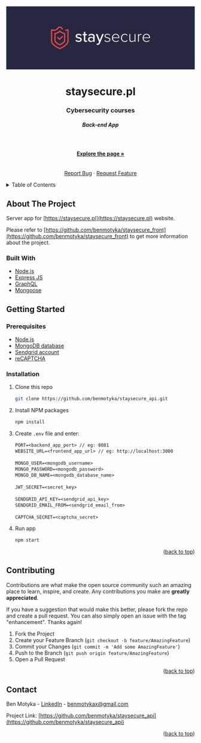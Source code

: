 <a name="readme-top"></a>

<br />
<div align="center">
  <a href="https://github.com/benmotyka/staysecure_api">
    <img src="readme/banner.svg" alt="Banner">
  </a>
  <h1 align="center">staysecure.pl</h1>
  <h3 align="center">Cybersecurity courses</h3>
  <h5 align="center">Back-end App</h5>
  <p align="center">
    <br />
    <a href="https://staysecure.pl"><h4>Explore the page »</h4></a>
    <br />
    <a href="https://github.com/benmotyka/staysecure_api/issues">Report Bug</a>
    ·
    <a href="https://github.com/benmotyka/staysecure_api/issues">Request Feature</a>
  </p>
</div>

<!-- TABLE OF CONTENTS -->
<details>
  <summary>Table of Contents</summary>
  <ol>
    <li>
      <a href="#about-the-project">About The Project</a>
      <ul>
        <li><a href="#built-with">Built With</a></li>
      </ul>
    </li>
    <li>
      <a href="#getting-started">Getting Started</a>
      <ul>
        <li><a href="#prerequisites">Prerequisites</a></li>
        <li><a href="#installation">Installation</a></li>
      </ul>
    </li>
    <li><a href="#contributing">Contributing</a></li>
    <li><a href="#contact">Contact</a></li>
  </ol>
</details>

<!-- ABOUT THE PROJECT -->

## About The Project

Server app for [https://staysecure.pl](https://staysecure.pl) website. 

Please refer to [https://github.com/benmotyka/staysecure_front](https://github.com/benmotyka/staysecure_front) to get more information about the project.

### Built With

* [Node.js](https://nodejs.org/)
* [Express JS](https://expressjs.com/)
* [GraphQL](https://graphql.org/)
* [Mongoose](https://mongoosejs.com/)

<!-- GETTING STARTED -->

## Getting Started

### Prerequisites

- [Node.js](https://nodejs.org/en/download/)
- [MongoDB database](https://cloud.mongodb.com/)
- [Sendgrid account](https://sendgrid.com/)
- [reCAPTCHA](https://www.google.com/recaptcha/about/)

### Installation

1. Clone this repo
   ```sh
   git clone https://github.com/benmotyka/staysecure_api.git
   ```
2. Install NPM packages
   ```sh
   npm install
   ```
3. Create `.env` file and enter:
   ```
   PORT=<backend_app_port> // eg: 8081
   WEBSITE_URL=<frontend_app_url> // eg: http://localhost:3000

   MONGO_USER=<mongodb_username>
   MONGO_PASSWORD=<mongodb_password>
   MONGO_DB_NAME=<mongodb_database_name>

   JWT_SECRET=<secret_key>
   
   SENDGRID_API_KEY=<sendgrid_api_key>
   SENDGRID_EMAIL_FROM=<sendgrid_email_from>

   CAPTCHA_SECRET=<captcha_secret>
   ```
4. Run app
   ```sh
   npm start
   ```

<p align="right">(<a href="#readme-top">back to top</a>)</p>

<!-- CONTRIBUTING -->

## Contributing

Contributions are what make the open source community such an amazing place to learn, inspire, and create. Any contributions you make are **greatly appreciated**.

If you have a suggestion that would make this better, please fork the repo and create a pull request. You can also simply open an issue with the tag "enhancement".
Thanks again!

1. Fork the Project
2. Create your Feature Branch (`git checkout -b feature/AmazingFeature`)
3. Commit your Changes (`git commit -m 'Add some AmazingFeature'`)
4. Push to the Branch (`git push origin feature/AmazingFeature`)
5. Open a Pull Request

<p align="right">(<a href="#readme-top">back to top</a>)</p>

<!-- LICENSE
## License

Distributed under the MIT License. See `LICENSE.txt` for more information.

<p align="right">(<a href="#readme-top">back to top</a>)</p>
 -->

## Contact

Ben Motyka - [LinkedIn](https://www.linkedin.com/in/ben-motyka-97a729240/) - benmotykax@gmail.com

Project Link: [https://github.com/benmotyka/staysecure_api](https://github.com/benmotyka/staysecure_api)

<p align="right">(<a href="#readme-top">back to top</a>)</p>
